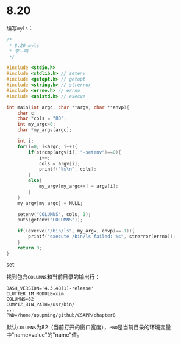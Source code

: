 # 8.20

编写`myls`：

```c
/*
 * 8.20 myls
 * 李一鸣
 */

#include <stdio.h>
#include <stdlib.h> // setenv
#include <getopt.h> // getopt
#include <string.h> // strerror
#include <errno.h> // errno
#include <unistd.h> // execve

int main(int argc, char **argv, char **envp){
    char c;
    char *cols = "80";
    int my_argc=0;
    char *my_argv[argc];

    int i;
    for(i=0; i<argc; i++){
        if(strcmp(argv[i], "-setenv")==0){
            i++;
            cols = argv[i];
            printf("%s\n", cols);
        }
        else{
            my_argv[my_argc++] = argv[i];
        }
    }
    my_argv[my_argc] = NULL;

    setenv("COLUMNS", cols, 1);
    puts(getenv("COLUMNS"));

    if((execve("/bin/ls", my_argv, envp)==-1)){
        printf("execute /bin/ls failed: %s", strerror(errno));
    }
    return 0;
}


```

    set 

找到包含`COLUMNS`和当前目录的输出行：

    BASH_VERSION='4.3.48(1)-release'
    CLUTTER_IM_MODULE=xim
    COLUMNS=82
    COMPIZ_BIN_PATH=/usr/bin/
    ...
    PWD=/home/upupming/github/CSAPP/chapter8    

默认`COLUMNS`为82（当前打开的窗口宽度），`PWD`是当前目录的环境变量中"name=value"的"name"值。


